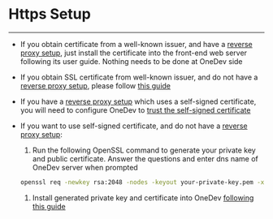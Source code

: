 # Https Setup
----------

* If you obtain certificate from a well-known issuer, and have a [reverse proxy setup](reverse-proxy-setup.md), just install the certificate into the front-end web server following its user guide. Nothing needs to be done at OneDev side
   
* If you obtain SSL certificate from well-known issuer, and do not have a [reverse proxy setup](reverse-proxy-setup.md), please follow [this guide](install-key-and-cert.md)

* If you have a [reverse proxy setup](reverse-proxy-setup.md) which uses a self-signed certificate, you will need to configure OneDev to [trust the self-signed certificate](trust-self-signed-certificate.md)

* If you want to use self-signed certificate, and do not have a [reverse proxy setup](reverse-proxy-setup.md):
  1. Run the following OpenSSL command to generate your private key and public certificate. Answer the questions and enter dns name of OneDev server when prompted
  ```bash
  openssl req -newkey rsa:2048 -nodes -keyout your-private-key.pem -x509 -days 365 -out your-cert.pem
  ```
  1. Install generated private key and certificate into OneDev [following this guide](install-key-and-cert.md)